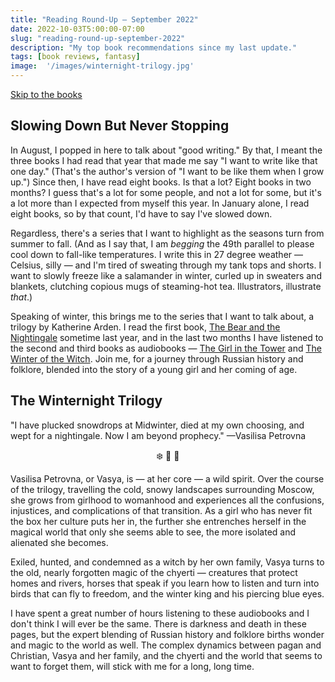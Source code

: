 ```yaml
---
title: "Reading Round-Up — September 2022"
date: 2022-10-03T5:00:00-07:00
slug: "reading-round-up-september-2022"
description: "My top book recommendations since my last update."
tags: [book reviews, fantasy]
image:  '/images/winternight-trilogy.jpg'
---
```


[Skip to the books](#the-winternight-trilogy)<br>

## Slowing Down But Never Stopping

In August, I popped in here to talk about "good writing." By that, I meant the three books I had read that year that made me say "I want to write like that one day." (That's the author's version of "I want to be like them when I grow up.") Since then, I have read eight books. Is that a lot? Eight books in two months? I guess that's a lot for some people, and not a lot for some, but it's a lot more than I expected from myself this year. In January alone, I read eight books, so by that count, I'd have to say I've slowed down.

Regardless, there's a series that I want to highlight as the seasons turn from summer to fall. (And as I say that, I am _begging_ the 49th parallel to please cool down to fall-like temperatures. I write this in 27 degree weather &mdash; Celsius, silly &mdash; and I'm tired of sweating through my tank tops and shorts. I want to slowly freeze like a salamander in winter, curled up in sweaters and blankets, clutching copious mugs of steaming-hot tea. Illustrators, illustrate _that_.)

Speaking of winter, this brings me to the series that I want to talk about, a trilogy by Katherine Arden. I read the first book, [The Bear and the Nightingale](https://app.thestorygraph.com/books/b49fe05c-af9c-476d-a18b-9465a4217d9c) sometime last year, and in the last two months I have listened to the second and third books as audiobooks &mdash; [The Girl in the Tower](https://app.thestorygraph.com/books/b3ddb5e0-9a55-4832-9c88-466fdd71b65f) and [The Winter of the Witch](https://app.thestorygraph.com/books/039e9c96-66a1-41b8-9e7a-50254ff68ea4). Join me, for a journey through Russian history and folklore, blended into the story of a young girl and her coming of age.

## The Winternight Trilogy

"I have plucked snowdrops at Midwinter, died at my own choosing, and wept for a nightingale. Now I am beyond prophecy." —Vasilisa Petrovna

<p style="text-align: center;">❄️ 🌲 🐎</p>

Vasilisa Petrovna, or Vasya, is — at her core — a wild spirit. Over the course of the trilogy, travelling the cold, snowy landscapes surrounding Moscow, she grows from girlhood to womanhood and experiences all the confusions, injustices, and complications of that transition. As a girl who has never fit the box her culture puts her in, the further she entrenches herself in the magical world that only she seems able to see, the more isolated and alienated she becomes.

Exiled, hunted, and condemned as a witch by her own family, Vasya turns to the old, nearly forgotten magic of the chyerti &mdash; creatures that protect homes and rivers, horses that speak if you learn how to listen and turn into birds that can fly to freedom, and the winter king and his piercing blue eyes.

I have spent a great number of hours listening to these audiobooks and I don't think I will ever be the same. There is darkness and death in these pages, but the expert blending of Russian history and folklore births wonder and magic to the world as well. The complex dynamics between pagan and Christian, Vasya and her family, and the chyerti and the world that seems to want to forget them, will stick with me for a long, long time.